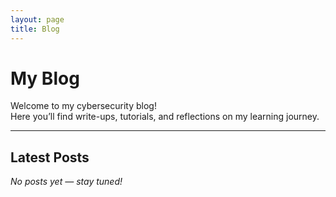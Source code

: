 ```yaml
---
layout: page
title: Blog
---
```


# My Blog

Welcome to my cybersecurity blog!  
Here you’ll find write-ups, tutorials, and reflections on my learning journey.

---

## Latest Posts

*No posts yet — stay tuned!*
